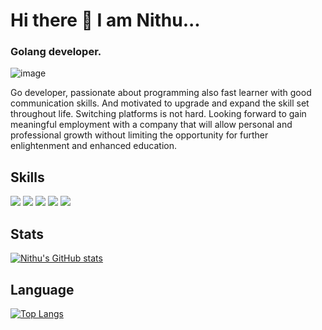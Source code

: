 # Hi there 👋  I am Nithu...

### Golang developer.

![image](https://user-images.githubusercontent.com/97793229/182524392-ad2eaa1e-623c-48ef-8efe-2af3a96dcead.png)

 Go developer, passionate about programming also fast learner with good communication skills. And motivated to upgrade and expand the skill set throughout life. Switching platforms is not hard. Looking forward to gain meaningful employment with a company that will allow personal and professional growth without limiting the opportunity for further enlightenment and enhanced education.

## Skills

<img src="https://img.shields.io/badge/Go-00ADD8?style=for-the-badge&logo=go&logoColor=white" /> <img src="https://img.shields.io/badge/Docker-2CA5E0?style=for-the-badge&logo=docker&logoColor=white" /> <img src="https://img.shields.io/badge/HTML5-E34F26?style=for-the-badge&logo=html5&logoColor=white" /> <img src="https://img.shields.io/badge/GitHub_Actions-2088FF?style=for-the-badge&logo=github-actions&logoColor=white" /> <img src= "https://img.shields.io/badge/Ubuntu-E95420?style=for-the-badge&logo=ubuntu&logoColor=white" />


## Stats

[![Nithu's GitHub stats](https://github-readme-stats.vercel.app/api?username=Nithunikzz)](https://github.com/Nithunikzz/Readme/edit/main/README.md)

## Language 

[![Top Langs](https://github-readme-stats.vercel.app/api/top-langs/?username=Nithunikzz&show_icons=true&theme=radical)](https://github.com/Nithunikzz/Readme/edit/main/README.md)






 
